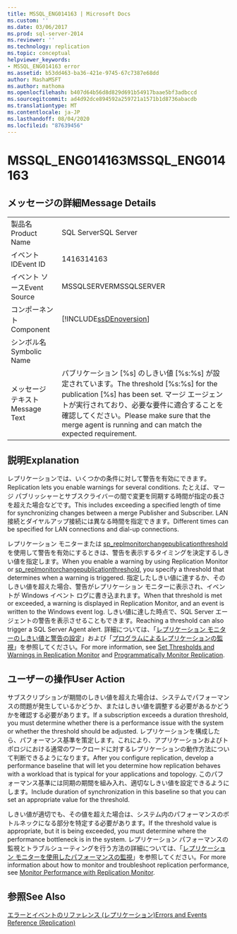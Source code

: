 ```yaml
---
title: MSSQL_ENG014163 | Microsoft Docs
ms.custom: ''
ms.date: 03/06/2017
ms.prod: sql-server-2014
ms.reviewer: ''
ms.technology: replication
ms.topic: conceptual
helpviewer_keywords:
- MSSQL_ENG014163 error
ms.assetid: b53dd463-ba36-421e-9745-67c7387e68dd
author: MashaMSFT
ms.author: mathoma
ms.openlocfilehash: b407d64b56d8d829d691b54917baae5bf3adbccd
ms.sourcegitcommit: ad4d92dce894592a259721a1571b1d8736abacdb
ms.translationtype: MT
ms.contentlocale: ja-JP
ms.lasthandoff: 08/04/2020
ms.locfileid: "87639456"
---
```

# <a name="mssql_eng014163"></a><span data-ttu-id="4d10a-102">MSSQL_ENG014163</span><span class="sxs-lookup"><span data-stu-id="4d10a-102">MSSQL_ENG014163</span></span>
    
## <a name="message-details"></a><span data-ttu-id="4d10a-103">メッセージの詳細</span><span class="sxs-lookup"><span data-stu-id="4d10a-103">Message Details</span></span>  
  
|||  
|-|-|  
|<span data-ttu-id="4d10a-104">製品名</span><span class="sxs-lookup"><span data-stu-id="4d10a-104">Product Name</span></span>|<span data-ttu-id="4d10a-105">SQL Server</span><span class="sxs-lookup"><span data-stu-id="4d10a-105">SQL Server</span></span>|  
|<span data-ttu-id="4d10a-106">イベント ID</span><span class="sxs-lookup"><span data-stu-id="4d10a-106">Event ID</span></span>|<span data-ttu-id="4d10a-107">14163</span><span class="sxs-lookup"><span data-stu-id="4d10a-107">14163</span></span>|  
|<span data-ttu-id="4d10a-108">イベント ソース</span><span class="sxs-lookup"><span data-stu-id="4d10a-108">Event Source</span></span>|<span data-ttu-id="4d10a-109">MSSQLSERVER</span><span class="sxs-lookup"><span data-stu-id="4d10a-109">MSSQLSERVER</span></span>|  
|<span data-ttu-id="4d10a-110">コンポーネント</span><span class="sxs-lookup"><span data-stu-id="4d10a-110">Component</span></span>|[!INCLUDE[ssDEnoversion](../../includes/ssdenoversion-md.md)]|  
|<span data-ttu-id="4d10a-111">シンボル名</span><span class="sxs-lookup"><span data-stu-id="4d10a-111">Symbolic Name</span></span>||  
|<span data-ttu-id="4d10a-112">メッセージ テキスト</span><span class="sxs-lookup"><span data-stu-id="4d10a-112">Message Text</span></span>|<span data-ttu-id="4d10a-113">パブリケーション [%s] のしきい値 [%s:%s] が設定されています。</span><span class="sxs-lookup"><span data-stu-id="4d10a-113">The threshold [%s:%s] for the publication [%s] has been set.</span></span> <span data-ttu-id="4d10a-114">マージ エージェントが実行されており、必要な要件に適合することを確認してください。</span><span class="sxs-lookup"><span data-stu-id="4d10a-114">Please make sure that the merge agent is running and can match the expected requirement.</span></span>|  
  
## <a name="explanation"></a><span data-ttu-id="4d10a-115">説明</span><span class="sxs-lookup"><span data-stu-id="4d10a-115">Explanation</span></span>  
 <span data-ttu-id="4d10a-116">レプリケーションでは、いくつかの条件に対して警告を有効にできます。</span><span class="sxs-lookup"><span data-stu-id="4d10a-116">Replication lets you enable warnings for several conditions.</span></span> <span data-ttu-id="4d10a-117">たとえば、マージ パブリッシャーとサブスクライバーの間で変更を同期する時間が指定の長さを超えた場合などです。</span><span class="sxs-lookup"><span data-stu-id="4d10a-117">This includes exceeding a specified length of time for synchronizing changes between a merge Publisher and Subscriber.</span></span> <span data-ttu-id="4d10a-118">LAN 接続とダイヤルアップ接続には異なる時間を指定できます。</span><span class="sxs-lookup"><span data-stu-id="4d10a-118">Different times can be specified for LAN connections and dial-up connections.</span></span>  
  
 <span data-ttu-id="4d10a-119">レプリケーション モニターまたは [sp_replmonitorchangepublicationthreshold](/sql/relational-databases/system-stored-procedures/sp-replmonitorchangepublicationthreshold-transact-sql)を使用して警告を有効にするときは、警告を表示するタイミングを決定するしきい値を指定します。</span><span class="sxs-lookup"><span data-stu-id="4d10a-119">When you enable a warning by using Replication Monitor or [sp_replmonitorchangepublicationthreshold](/sql/relational-databases/system-stored-procedures/sp-replmonitorchangepublicationthreshold-transact-sql), you specify a threshold that determines when a warning is triggered.</span></span> <span data-ttu-id="4d10a-120">指定したしきい値に達するか、そのしきい値を超えた場合、警告がレプリケーション モニターに表示され、イベントが Windows イベント ログに書き込まれます。</span><span class="sxs-lookup"><span data-stu-id="4d10a-120">When that threshold is met or exceeded, a warning is displayed in Replication Monitor, and an event is written to the Windows event log.</span></span> <span data-ttu-id="4d10a-121">しきい値に達した時点で、SQL Server エージェントの警告を表示させることもできます。</span><span class="sxs-lookup"><span data-stu-id="4d10a-121">Reaching a threshold can also trigger a SQL Server Agent alert.</span></span> <span data-ttu-id="4d10a-122">詳細については、「[レプリケーション モニターのしきい値と警告の設定](monitor/set-thresholds-and-warnings-in-replication-monitor.md)」および「[プログラムによるレプリケーションの監視](monitoring-replication.md)」を参照してください。</span><span class="sxs-lookup"><span data-stu-id="4d10a-122">For more information, see [Set Thresholds and Warnings in Replication Monitor](monitor/set-thresholds-and-warnings-in-replication-monitor.md) and [Programmatically Monitor Replication](monitoring-replication.md).</span></span>  
  
## <a name="user-action"></a><span data-ttu-id="4d10a-123">ユーザーの操作</span><span class="sxs-lookup"><span data-stu-id="4d10a-123">User Action</span></span>  
 <span data-ttu-id="4d10a-124">サブスクリプションが期間のしきい値を超えた場合は、システムでパフォーマンスの問題が発生しているかどうか、またはしきい値を調整する必要があるかどうかを確認する必要があります。</span><span class="sxs-lookup"><span data-stu-id="4d10a-124">If a subscription exceeds a duration threshold, you must determine whether there is a performance issue with the system or whether the threshold should be adjusted.</span></span> <span data-ttu-id="4d10a-125">レプリケーションを構成したら、パフォーマンス基準を策定します。これにより、アプリケーションおよびトポロジにおける通常のワークロードに対するレプリケーションの動作方法について判断できるようになります。</span><span class="sxs-lookup"><span data-stu-id="4d10a-125">After you configure replication, develop a performance baseline that will let you determine how replication behaves with a workload that is typical for your applications and topology.</span></span> <span data-ttu-id="4d10a-126">このパフォーマンス基準には同期の期間を組み入れ、適切なしきい値を設定できるようにします。</span><span class="sxs-lookup"><span data-stu-id="4d10a-126">Include duration of synchronization in this baseline so that you can set an appropriate value for the threshold.</span></span>  
  
 <span data-ttu-id="4d10a-127">しきい値が適切でも、その値を超えた場合は、システム内のパフォーマンスのボトルネックになる部分を特定する必要があります。</span><span class="sxs-lookup"><span data-stu-id="4d10a-127">If the threshold value is appropriate, but it is being exceeded, you must determine where the performance bottleneck is in the system.</span></span> <span data-ttu-id="4d10a-128">レプリケーション パフォーマンスの監視とトラブルシューティングを行う方法の詳細については、「[レプリケーション モニターを使用したパフォーマンスの監視](monitor/monitor-performance-with-replication-monitor.md)」を参照してください。</span><span class="sxs-lookup"><span data-stu-id="4d10a-128">For more information about how to monitor and troubleshoot replication performance, see [Monitor Performance with Replication Monitor](monitor/monitor-performance-with-replication-monitor.md).</span></span>  
  
## <a name="see-also"></a><span data-ttu-id="4d10a-129">参照</span><span class="sxs-lookup"><span data-stu-id="4d10a-129">See Also</span></span>  
 [<span data-ttu-id="4d10a-130">エラーとイベントのリファレンス &#40;レプリケーション&#41;</span><span class="sxs-lookup"><span data-stu-id="4d10a-130">Errors and Events Reference &#40;Replication&#41;</span></span>](errors-and-events-reference-replication.md)  
  
  
